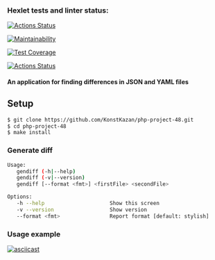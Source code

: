 ### Hexlet tests and linter status:
[![Actions Status](https://github.com/KonstKazan/php-project-48/actions/workflows/hexlet-check.yml/badge.svg)](https://github.com/KonstKazan/php-project-48/actions)

[![Maintainability](https://api.codeclimate.com/v1/badges/50337f120b64478dc4a0/maintainability)](https://codeclimate.com/github/KonstKazan/php-project-48/maintainability)

[![Test Coverage](https://api.codeclimate.com/v1/badges/50337f120b64478dc4a0/test_coverage)](https://codeclimate.com/github/KonstKazan/php-project-48/test_coverage)

[![Actions Status](https://github.com/KonstKazan/php-project-48/actions/workflows/workflow.yml/badge.svg)](https://github.com/KonstKazan/php-project-48/actions)


#### An application for finding differences in JSON and YAML files


## Setup
```sh
$ git clone https://github.com/KonstKazan/php-project-48.git
$ cd php-project-48
$ make install
```

### Generate diff
 ```sh
Usage:
    gendiff (-h|--help)
    gendiff (-v|--version)
    gendiff [--format <fmt>] <firstFile> <secondFile>
 
Options:
    -h --help                     Show this screen
    -v --version                  Show version
    --format <fmt>                Report format [default: stylish]
```

### Usage example
[![asciicast](https://asciinema.org/a/A60uZ52lhjCKnalxVrZgaumqs.svg)](https://asciinema.org/a/A60uZ52lhjCKnalxVrZgaumqs)